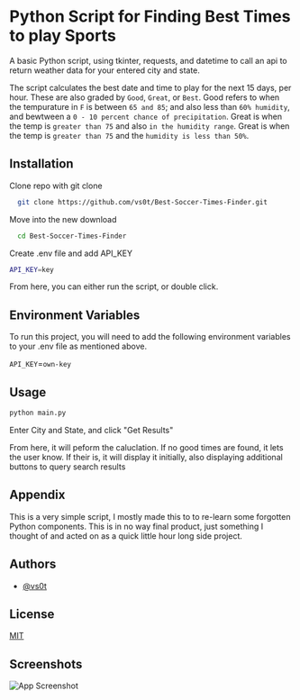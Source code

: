 # Python Script for Finding Best Times to play Sports

A basic Python script, using tkinter, requests, and datetime to call an api to return weather data for your entered city and state. 

The script calculates the best date and time to play for the next 15 days, per hour. These are also graded by `Good`, `Great`, or `Best`. Good refers to when the tempurature in `F` is between `65 and 85`; and also less than `60% humidity`, and bewtween a `0 - 10 percent chance of precipitation`. Great is when the temp is `greater than 75` and also `in the humidity range`. Great is when the temp is `greater than 75` and the `humidity is less than 50%`.



## Installation

Clone repo with git clone

```bash
  git clone https://github.com/vs0t/Best-Soccer-Times-Finder.git
```

Move into the new download

```bash
  cd Best-Soccer-Times-Finder
```
Create .env file and add API_KEY
```bash
API_KEY=key
```

From here, you can either run the script, or double click.

## Environment Variables

To run this project, you will need to add the following environment variables to your .env file as mentioned above.

`API_KEY`=`own-key`
## Usage

```bash
python main.py
```

Enter City and State, and click "Get Results"

From here, it will peform the caluclation. If no good times are found, it lets the user know. If their is, it will display it initially, also displaying additional buttons to query search results


## Appendix

This is a very simple script, I mostly made this to to re-learn some forgotten Python components. This is in no way final product, just something I thought of and acted on as a quick little hour long side project.

## Authors

- [@vs0t](https://www.github.com/vs0t)


## License

[MIT](https://choosealicense.com/licenses/mit/)


## Screenshots

![App Screenshot](https://via.placeholder.com/468x300?text=App+Screenshot+Here)

